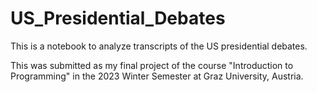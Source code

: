 # US_Presidential_Debates
This is a notebook to analyze transcripts of the US presidential debates.

This was submitted as my final project of the course "Introduction to Programming" in the 2023 Winter Semester at Graz University, Austria.
